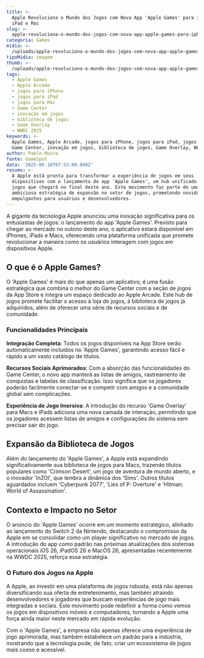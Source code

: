 ```yaml
---
title: >-
  Apple Revoluciona o Mundo dos Jogos com Nova App 'Apple Games' para iPhone,
  iPad e Mac
slug: >-
  apple-revoluciona-o-mundo-dos-jogos-com-nova-app-apple-games-para-iphone-ipad-e-mac
categoria: Games
midia: >-
  /uploads/apple-revoluciona-o-mundo-dos-jogos-com-nova-app-apple-games-para-iphone-ipad-e-mac-thumb.jpg
tipoMidia: imagem
thumb: >-
  /uploads/apple-revoluciona-o-mundo-dos-jogos-com-nova-app-apple-games-para-iphone-ipad-e-mac-thumb.jpg
tags:
  - Apple Games
  - Apple Arcade
  - jogos para iPhone
  - jogos para iPad
  - jogos para Mac
  - Game Center
  - inovação em jogos
  - biblioteca de jogos
  - Game Overlay
  - WWDC 2025
keywords: >-
  Apple Games, Apple Arcade, jogos para iPhone, jogos para iPad, jogos para Mac,
  Game Center, inovação em jogos, biblioteca de jogos, Game Overlay, WWDC 2025
author: Pablo Moura
fonte: GameSpot
data: '2025-06-10T07:53:00.000Z'
resumo: >-
  A Apple está pronta para transformar a experiência de jogos em seus
  dispositivos com o lançamento do app 'Apple Games', um hub unificado para
  jogos que chegará no final deste ano. Este movimento faz parte de uma
  ambiciosa estratégia de expansão no setor de jogos, prometendo novidades
  empolgantes para usuários e desenvolvedores.
---
```


A gigante da tecnologia Apple anunciou uma inovação significativa para os entusiastas de jogos: o lançamento do app 'Apple Games'. Previsto para chegar ao mercado no outono deste ano, o aplicativo estará disponível em iPhones, iPads e Macs, oferecendo uma plataforma unificada que promete revolucionar a maneira como os usuários interagem com jogos em dispositivos Apple.

## O que é o Apple Games?

O 'Apple Games' é mais do que apenas um aplicativo; é uma fusão estratégica que combina o melhor do Game Center com a seção de jogos da App Store e integra um espaço dedicado ao Apple Arcade. Este hub de jogos promete facilitar o acesso à loja de jogos, à biblioteca de jogos já adquiridos, além de oferecer uma série de recursos sociais e de comunidade.

### Funcionalidades Principais

**Integração Completa**: Todos os jogos disponíveis na App Store serão automaticamente incluídos no 'Apple Games', garantindo acesso fácil e rápido a um vasto catálogo de títulos.

**Recursos Sociais Aprimorados**: Com a absorção das funcionalidades do Game Center, o novo app manterá as listas de amigos, rastreamento de conquistas e tabelas de classificação. Isso significa que os jogadores poderão facilmente conectar-se e competir com amigos e a comunidade global sem complicações.

**Experiência de Jogo Imersiva**: A introdução do recurso 'Game Overlay' para Macs e iPads adiciona uma nova camada de interação, permitindo que os jogadores acessem listas de amigos e configurações do sistema sem precisar sair do jogo.

## Expansão da Biblioteca de Jogos

Além do lançamento do 'Apple Games', a Apple está expandindo significativamente sua biblioteca de jogos para Macs, trazendo títulos populares como 'Crimson Desert', um jogo de aventura de mundo aberto, e o inovador 'InZOI', que lembra a dinâmica dos 'Sims'. Outros títulos aguardados incluem 'Cyberpunk 2077', 'Lies of P: Overture' e 'Hitman: World of Assassination'.

## Contexto e Impacto no Setor

O anúncio do 'Apple Games' ocorre em um momento estratégico, alinhado ao lançamento do Switch 2 da Nintendo, destacando o compromisso da Apple em se consolidar como um player significativo no mercado de jogos. A introdução do app como padrão nas próximas atualizações dos sistemas operacionais iOS 26, iPadOS 26 e MacOS 26, apresentadas recentemente na WWDC 2025, reforça essa estratégia.

### O Futuro dos Jogos na Apple

A Apple, ao investir em uma plataforma de jogos robusta, está não apenas diversificando sua oferta de entretenimento, mas também atraindo desenvolvedores e jogadores que buscam experiências de jogo mais integradas e sociais. Este movimento pode redefinir a forma como vemos os jogos em dispositivos móveis e computadores, tornando a Apple uma força ainda maior neste mercado em rápida evolução.

Com o 'Apple Games', a empresa não apenas oferece uma experiência de jogo aprimorada, mas também estabelece um padrão para a indústria, mostrando que a tecnologia pode, de fato, criar um ecossistema de jogos mais coeso e acessível.
